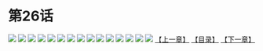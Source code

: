 # 第26话
![](https://s1.baozimh.com/scomic/yuekanshaonuyeqijun-chunquan/0/30-tbwy/1.jpg)
![](https://s1.baozimh.com/scomic/yuekanshaonuyeqijun-chunquan/0/30-tbwy/2.jpg)
![](https://s1.baozimh.com/scomic/yuekanshaonuyeqijun-chunquan/0/30-tbwy/3.jpg)
![](https://s1.baozimh.com/scomic/yuekanshaonuyeqijun-chunquan/0/30-tbwy/4.jpg)
![](https://s1.baozimh.com/scomic/yuekanshaonuyeqijun-chunquan/0/30-tbwy/5.jpg)
![](https://s1.baozimh.com/scomic/yuekanshaonuyeqijun-chunquan/0/30-tbwy/6.jpg)
![](https://s1.baozimh.com/scomic/yuekanshaonuyeqijun-chunquan/0/30-tbwy/7.jpg)
![](https://s1.baozimh.com/scomic/yuekanshaonuyeqijun-chunquan/0/30-tbwy/8.jpg)
![](https://s1.baozimh.com/scomic/yuekanshaonuyeqijun-chunquan/0/30-tbwy/9.jpg)
![](https://s1.baozimh.com/scomic/yuekanshaonuyeqijun-chunquan/0/30-tbwy/10.jpg)
![](https://s1.baozimh.com/scomic/yuekanshaonuyeqijun-chunquan/0/30-tbwy/11.jpg)
![](https://s1.baozimh.com/scomic/yuekanshaonuyeqijun-chunquan/0/30-tbwy/12.jpg)
![](https://s1.baozimh.com/scomic/yuekanshaonuyeqijun-chunquan/0/30-tbwy/13.jpg)
![](https://s1.baozimh.com/scomic/yuekanshaonuyeqijun-chunquan/0/30-tbwy/14.jpg)
![](https://s1.baozimh.com/scomic/yuekanshaonuyeqijun-chunquan/0/30-tbwy/15.jpg)
[【上一章】](./30.md)
[【目录】](./README.md)
[【下一章】](./32.md)
